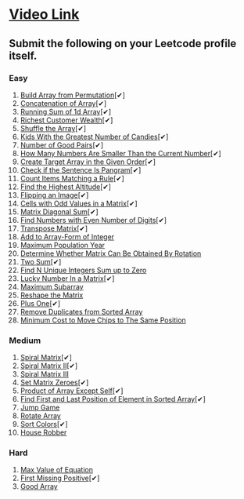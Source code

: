 # [Video Link](https://youtu.be/n60Dn0UsbEk)

## Submit the following on your Leetcode profile itself.

### Easy
1. [Build Array from Permutation](https://leetcode.com/problems/build-array-from-permutation/)[✔]
2. [Concatenation of Array](https://leetcode.com/problems/concatenation-of-array/)[✔]
3. [Running Sum of 1d Array](https://leetcode.com/problems/running-sum-of-1d-array/)[✔]
4. [Richest Customer Wealth](https://leetcode.com/problems/richest-customer-wealth/)[✔]
5. [Shuffle the Array](https://leetcode.com/problems/shuffle-the-array/)[✔]
6. [Kids With the Greatest Number of Candies](https://leetcode.com/problems/kids-with-the-greatest-number-of-candies/)[✔]
7. [Number of Good Pairs](https://leetcode.com/problems/number-of-good-pairs/)[✔]
8. [How Many Numbers Are Smaller Than the Current Number](https://leetcode.com/problems/how-many-numbers-are-smaller-than-the-current-number/)[✔]
9. [Create Target Array in the Given Order](https://leetcode.com/problems/create-target-array-in-the-given-order/)[✔]
10. [Check if the Sentence Is Pangram](https://leetcode.com/problems/check-if-the-sentence-is-pangram/)[✔]
11. [Count Items Matching a Rule](https://leetcode.com/problems/count-items-matching-a-rule/)[✔]
12. [Find the Highest Altitude](https://leetcode.com/problems/find-the-highest-altitude/)[✔]
13. [Flipping an Image](https://leetcode.com/problems/flipping-an-image/)[✔]
14. [Cells with Odd Values in a Matrix](https://leetcode.com/problems/cells-with-odd-values-in-a-matrix/)[✔]
15. [Matrix Diagonal Sum](https://leetcode.com/problems/matrix-diagonal-sum/)[✔]
16. [Find Numbers with Even Number of Digits](https://leetcode.com/problems/find-numbers-with-even-number-of-digits/)[✔]
17. [Transpose Matrix](https://leetcode.com/problems/transpose-matrix/)[✔]
18. [Add to Array-Form of Integer](https://leetcode.com/problems/add-to-array-form-of-integer/)
19. [Maximum Population Year](https://leetcode.com/problems/maximum-population-year/)
20. [Determine Whether Matrix Can Be Obtained By Rotation](https://leetcode.com/problems/determine-whether-matrix-can-be-obtained-by-rotation/)
21. [Two Sum](https://leetcode.com/problems/two-sum/)[✔]
22. [Find N Unique Integers Sum up to Zero](https://leetcode.com/problems/find-n-unique-integers-sum-up-to-zero/)
23. [Lucky Number In a Matrix](https://leetcode.com/problems/lucky-numbers-in-a-matrix/)[✔]
24. [Maximum Subarray](https://leetcode.com/problems/maximum-subarray/)
25. [Reshape the Matrix](https://leetcode.com/problems/reshape-the-matrix/)
26. [Plus One](https://leetcode.com/problems/plus-one/)[✔]
27. [Remove Duplicates from Sorted Array](https://leetcode.com/problems/remove-duplicates-from-sorted-array/)
28. [Minimum Cost to Move Chips to The Same Position](https://leetcode.com/problems/minimum-cost-to-move-chips-to-the-same-position/)

### Medium
1. [Spiral Matrix](https://leetcode.com/problems/spiral-matrix/)[✔]
2. [Spiral Matrix II](https://leetcode.com/problems/spiral-matrix-ii/)[✔]
3. [Spiral Matrix III](https://leetcode.com/problems/spiral-matrix-iii/)
4. [Set Matrix Zeroes](https://leetcode.com/problems/set-matrix-zeroes/)[✔]
5. [Product of Array Except Self](https://leetcode.com/problems/product-of-array-except-self/)[✔]
6. [Find First and Last Position of Element in Sorted Array](https://leetcode.com/problems/find-first-and-last-position-of-element-in-sorted-array/)[✔]
7. [Jump Game](https://leetcode.com/problems/jump-game/)
8. [Rotate Array](https://leetcode.com/problems/rotate-array/)
9. [Sort Colors](https://leetcode.com/problems/sort-colors/)[✔]
10. [House Robber](https://leetcode.com/problems/house-robber/)

### Hard
1. [Max Value of Equation](https://leetcode.com/problems/max-value-of-equation/)
2. [First Missing Positive](https://leetcode.com/problems/first-missing-positive/)[✔]
3. [Good Array](https://leetcode.com/problems/check-if-it-is-a-good-array/)
